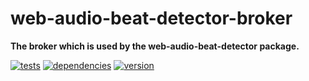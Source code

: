 # web-audio-beat-detector-broker

**The broker which is used by the web-audio-beat-detector package.**

[![tests](https://img.shields.io/travis/chrisguttandin/web-audio-beat-detector-broker/master.svg?style=flat-square)](https://travis-ci.org/chrisguttandin/web-audio-beat-detector-broker)
[![dependencies](https://img.shields.io/david/chrisguttandin/web-audio-beat-detector-broker.svg?style=flat-square)](https://www.npmjs.com/package/web-audio-beat-detector-broker)
[![version](https://img.shields.io/npm/v/web-audio-beat-detector-broker.svg?style=flat-square)](https://www.npmjs.com/package/web-audio-beat-detector-broker)
